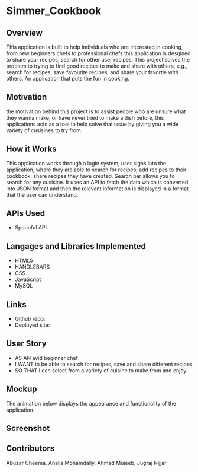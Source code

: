 # Simmer_Cookbook

## Overview

This application is built to help individuals who are interested in cooking, from new beginners chefs to professional chefs this application is desgined to share your recipes, search for other user recipes. This project solves the problem to trying to find good recipes to make and share with others, e.g., search for recipes, save favourite recipes, and share your favortie with others. An application that puts the fun in cooking. 

## Motivation


the motivation behind this project is to assist people who are unsure what they wanna make, or have never tried to make a dish before, this applications acts as a tool to help solve that issue by giving you a wide variety of cusisines to try from. 

## How it Works

This application works through a login system, user signs into the application, where they are able to search for recipes, add recipes to their cookbook, share recipes they have created. Search bar allows you to search for any cusisine. It uses an API to fetch the data which is converted into JSON format and then the relevant information is displayed in a format that the user can understand.


## APIs Used

* Spoonful API

## Langages and Libraries Implemented

* HTML5
* HANDLEBARS
* CSS
* JavaScript
* MySQL


## Links

* Github repo: 
* Deployed site:


## User Story

* AS AN avid beginner chef
* I WANT to be able to search for recipes, save and share different recipes 
* SO THAT I can select from a variety of cuisine to make from and enjoy.

## Mockup

The animation below displays the appearance and functionality of the application.

## Screenshot


## Contributors

Abuzar Cheema, Analia Mohamdally, Ahmad Mujeeb, Jugraj Nijjar



